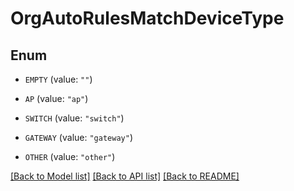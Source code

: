 # OrgAutoRulesMatchDeviceType

## Enum


* `EMPTY` (value: `""`)

* `AP` (value: `"ap"`)

* `SWITCH` (value: `"switch"`)

* `GATEWAY` (value: `"gateway"`)

* `OTHER` (value: `"other"`)


[[Back to Model list]](../README.md#documentation-for-models) [[Back to API list]](../README.md#documentation-for-api-endpoints) [[Back to README]](../README.md)


